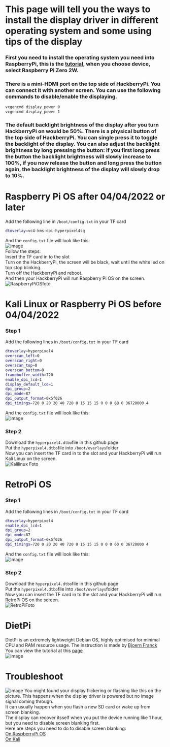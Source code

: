 # This page will tell you the ways to install the display driver in different operating system and some using tips of the display  
### First you need to install the operating system you need into RaspberryPi, this is the [tutorial](https://www.raspberrypi.com/documentation/computers/getting-started.html#installing-the-operating-system), when you choose device, select Raspberry Pi Zero 2W.  
### There is a mini-HDMI port on the top side of HackberryPi. You can connect it with another screen. You can use the following commands to disable/enable the displaying.

```sh
vcgencmd display_power 0
vcgencmd display_power 1
```
### The default backlight brightness of the display after you turn HackberryPi on would be 50%. There is a physical button of the top side of HackberryPi. You can single press it to toggle the backlight of the display. You can also adjust the backlight brightness by long pressing the button: If you first long press the button the backlight brightness will slowly increase to 100%, if you now release the button and long press the button again, the backlight brightness of the display will slowly drop to 10%.  
# Raspberry Pi OS after 04/04/2022 or later  

Add the following line in `/boot/config.txt` in your TF card  

```sh
dtoverlay=vc4-kms-dpi-hyperpixel4sq
``` 
And the `config.txt` file will look like this:  
![image](https://github.com/user-attachments/assets/33139e0d-2477-4732-8ff5-a3e2bce9d383)  
Follow the steps:  
Insert the TF card in to the slot  
Turn on the HackberryPi, the screen will be black, wait until the white led on top stop blinking.  
Turn off the HackberryPi and reboot.  
And then your HackberryPi will run Raspberry Pi OS on the screen.  
![RaspberryPiOSfoto](https://github.com/user-attachments/assets/faff7b6f-a20e-45b8-801a-6f6dfe51b122)

# Kali Linux or Raspberry Pi OS before 04/04/2022   

### Step 1  
Add the following lines in `/boot/config.txt` in your TF card  

```sh
dtoverlay=hyperpixel4
overscan_left=0
overscan_right=0 
overscan_top=0
overscan_bottom=0
framebuffer_width=720
enable_dpi_lcd=1
display_default_lcd=1
dpi_group=2
dpi_mode=87
dpi_output_format=0x5f026
dpi_timings=720 0 20 20 40 720 0 15 15 15 0 0 0 60 0 36720000 4
```
And the `config.txt` file will look like this:  
![image](https://github.com/user-attachments/assets/eb698c68-0dce-4346-9013-562dcafa3381)

### Step 2  
Download the `hyperpixel4.dtbo`file in this github page   
Put the `hyperpixel4.dtbo`file into `/boot/overlays`folder  
Now you can insert the TF card in to the slot and your HackberryPi will run Kali Linux on the screen.  
![Kalilinux Foto](https://github.com/user-attachments/assets/59792d53-11be-4482-83eb-5bd8ca7a9110)
# RetroPi OS  
### Step 1  
Add the following lines in `/boot/config.txt` in your TF card  

```sh
dtoverlay=hyperpixel4
enable_dpi_lcd=1
dpi_group=2
dpi_mode=87
dpi_output_format=0x5f026
dpi_timings=720 0 20 20 40 720 0 15 15 15 0 0 0 60 0 36720000 4
```
And the `config.txt` file will look like this:  
![image](https://github.com/user-attachments/assets/40c5440e-34c2-45ca-aa42-7911d98e7115)

### Step 2  
Download the `hyperpixel4.dtbo`file in this github page   
Put the `hyperpixel4.dtbo`file into `/boot/overlays`folder  
Now you can insert the TF card in to the slot and your HackberryPi will run RetroPi OS on the screen.  
![RetroPiFoto](https://github.com/user-attachments/assets/8cc5cef6-7c7e-4d3f-ad7a-3357ff6c9ce3)

# DietPi  
DietPi is an extremely lightweight Debian OS, highly optimised for minimal CPU and RAM resource usage. The instruction is made by [Bjoern Franck](https://github.com/bjoernfranck)  
You can view the tutorial at this [page](https://github.com/bjoernfranck/HackberryPi/tree/main/DietPi)  
![image](https://github.com/user-attachments/assets/31e83c06-085c-4b7a-b38f-0236433038fb)

# Troubleshoot  
![image](https://github.com/user-attachments/assets/72e6eebb-46fd-4443-887c-c18b7fc35222)
You might found your display flickering or flashing like this on the picture. This happens when the display driver is powered but no image signal coming through.  
It can usually happen when you flash a new SD card or wake up from screen blanking.  
The display can recover itsself when you put the device running like 1 hour, but you need to disable screen blanking first.  
Here are steps you need to do to disable screen blanking:  
[On RaspberryPi OS](https://github.com/raspberrypi/documentation/blob/develop/documentation/asciidoc/computers/configuration/screensaver.adoc)  
[On Kali](https://superuser.com/questions/1185747/how-do-i-disable-the-screensaver-lock-in-kali-linux)  

